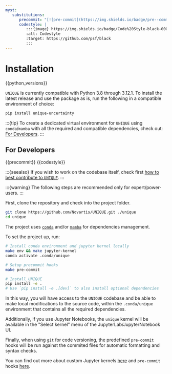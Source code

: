 ```yaml
---
myst:
   substitutions:
      precommit: "[![pre-commit](https://img.shields.io/badge/pre--commit-enabled-brightgreen?logo=pre-commit)](https://github.com/pre-commit/pre-commit)"
      codestyle: |
         :::{image} https://img.shields.io/badge/Code%20Style-black-000000.svg
         :alt: Codestyle
         :target: https://github.com/psf/black
         :::
---
```

# Installation

{{python_versions}}

`UNIQUE` is currently compatible with Python 3.8 through 3.12.1. To install the latest release and use the package as is, run the following in a compatible environment of choice:

```bash
pip install unique-uncertainty
```

:::{tip}
To create a dedicated virtual environment for `UNIQUE` using `conda`/`mamba` with all the required and compatible dependencies, check out: [For Developers](#for-developers).
:::

## For Developers

 {{precommit}} {{codestyle}}

:::{seealso}
If you wish to work on the codebase itself, check first [how to best contribute to `UNIQUE`](./development/contributing.md).
:::

:::{warning}
The following steps are recommended only for expert/power-users.
:::

First, clone the repository and check into the project folder.

```bash
git clone https://github.com/Novartis/UNIQUE.git ./unique
cd unique
```

The project uses [`conda`](https://conda.io/projects/conda/en/latest/user-guide/install/index.html) and/or [`mamba`](https://mamba.readthedocs.io/en/latest/index.html) for dependencies management.

To set the project up, run:

```bash
# Install conda environment and jupyter kernel locally
make env && make jupyter-kernel
conda activate .conda/unique

# Setup precommit hooks
make pre-commit

# Install UNIQUE
pip install -e .
# Use `pip install -e .[dev]` to also install optional dependencies
```

In this way, you will have access to the `UNIQUE` codebase and be able to make local modifications to the source code, within the `.conda/unique` environment that contains all the required dependencies.

Additionally, if you use Jupyter Notebooks, the `unique` kernel will be available in the "Select kernel" menu of the JupyterLab/JupyterNotebook UI.

Finally, when using `git` for code versioning, the predefined `pre-commit` hooks will be run against the commited files for automatic formatting and syntax checks.

You can find out more about custom Jupyter kernels [here](https://ipython.readthedocs.io/en/stable/install/kernel_install.html) and `pre-commit` hooks [here](https://pre-commit.com/).

